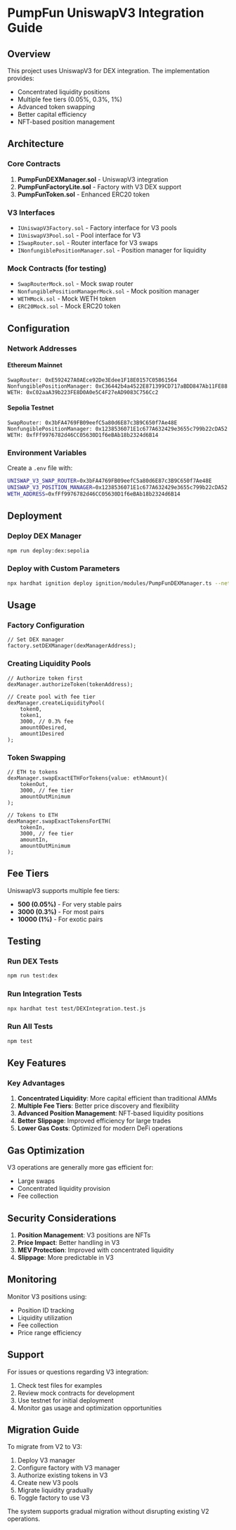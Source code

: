 # PumpFun UniswapV3 Integration Guide

## Overview

This project uses UniswapV3 for DEX integration. The implementation provides:

- Concentrated liquidity positions
- Multiple fee tiers (0.05%, 0.3%, 1%)
- Advanced token swapping
- Better capital efficiency
- NFT-based position management

## Architecture

### Core Contracts

1. **PumpFunDEXManager.sol** - UniswapV3 integration
2. **PumpFunFactoryLite.sol** - Factory with V3 DEX support
3. **PumpFunToken.sol** - Enhanced ERC20 token

### V3 Interfaces

- `IUniswapV3Factory.sol` - Factory interface for V3 pools
- `IUniswapV3Pool.sol` - Pool interface for V3
- `ISwapRouter.sol` - Router interface for V3 swaps
- `INonfungiblePositionManager.sol` - Position manager for liquidity

### Mock Contracts (for testing)

- `SwapRouterMock.sol` - Mock swap router
- `NonfungiblePositionManagerMock.sol` - Mock position manager
- `WETHMock.sol` - Mock WETH token
- `ERC20Mock.sol` - Mock ERC20 token

## Configuration

### Network Addresses

#### Ethereum Mainnet
```
SwapRouter: 0xE592427A0AEce92De3Edee1F18E0157C05861564
NonfungiblePositionManager: 0xC36442b4a4522E871399CD717aBDD847Ab11FE88
WETH: 0xC02aaA39b223FE8D0A0e5C4F27eAD9083C756Cc2
```

#### Sepolia Testnet
```
SwapRouter: 0x3bFA4769FB09eefC5a80d6E87c3B9C650f7Ae48E
NonfungiblePositionManager: 0x1238536071E1c677A632429e3655c799b22cDA52
WETH: 0xfFf9976782d46CC05630D1f6eBAb18b2324d6B14
```

### Environment Variables

Create a `.env` file with:
```bash
UNISWAP_V3_SWAP_ROUTER=0x3bFA4769FB09eefC5a80d6E87c3B9C650f7Ae48E
UNISWAP_V3_POSITION_MANAGER=0x1238536071E1c677A632429e3655c799b22cDA52
WETH_ADDRESS=0xfFf9976782d46CC05630D1f6eBAb18b2324d6B14
```

## Deployment

### Deploy DEX Manager

```bash
npm run deploy:dex:sepolia
```

### Deploy with Custom Parameters

```bash
npx hardhat ignition deploy ignition/modules/PumpFunDEXManager.ts --network sepolia --parameters '{"_swapRouter": "0x...", "_positionManager": "0x...", "_weth": "0x..."}'
```

## Usage

### Factory Configuration

```solidity
// Set DEX manager
factory.setDEXManager(dexManagerAddress);
```

### Creating Liquidity Pools

```solidity
// Authorize token first
dexManager.authorizeToken(tokenAddress);

// Create pool with fee tier
dexManager.createLiquidityPool(
    token0,
    token1,
    3000, // 0.3% fee
    amount0Desired,
    amount1Desired
);
```

### Token Swapping

```solidity
// ETH to tokens
dexManager.swapExactETHForTokens{value: ethAmount}(
    tokenOut,
    3000, // fee tier
    amountOutMinimum
);

// Tokens to ETH
dexManager.swapExactTokensForETH(
    tokenIn,
    3000, // fee tier
    amountIn,
    amountOutMinimum
);
```

## Fee Tiers

UniswapV3 supports multiple fee tiers:

- **500 (0.05%)** - For very stable pairs
- **3000 (0.3%)** - For most pairs
- **10000 (1%)** - For exotic pairs

## Testing

### Run DEX Tests

```bash
npm run test:dex
```

### Run Integration Tests

```bash
npx hardhat test test/DEXIntegration.test.js
```

### Run All Tests

```bash
npm test
```

## Key Features

### Key Advantages

1. **Concentrated Liquidity**: More capital efficient than traditional AMMs
2. **Multiple Fee Tiers**: Better price discovery and flexibility
3. **Advanced Position Management**: NFT-based liquidity positions
4. **Better Slippage**: Improved efficiency for large trades
5. **Lower Gas Costs**: Optimized for modern DeFi operations

## Gas Optimization

V3 operations are generally more gas efficient for:
- Large swaps
- Concentrated liquidity provision
- Fee collection

## Security Considerations

1. **Position Management**: V3 positions are NFTs
2. **Price Impact**: Better handling in V3
3. **MEV Protection**: Improved with concentrated liquidity
4. **Slippage**: More predictable in V3

## Monitoring

Monitor V3 positions using:
- Position ID tracking
- Liquidity utilization
- Fee collection
- Price range efficiency

## Support

For issues or questions regarding V3 integration:
1. Check test files for examples
2. Review mock contracts for development
3. Use testnet for initial deployment
4. Monitor gas usage and optimization opportunities

## Migration Guide

To migrate from V2 to V3:

1. Deploy V3 manager
2. Configure factory with V3 manager
3. Authorize existing tokens in V3
4. Create new V3 pools
5. Migrate liquidity gradually
6. Toggle factory to use V3

The system supports gradual migration without disrupting existing V2 operations.
